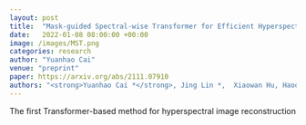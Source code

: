 ```yaml
---
layout: post
title:  "Mask-guided Spectral-wise Transformer for Efficient Hyperspectral Image Reconstruction"
date:   2022-01-08 08:00:00 +00:00
image: /images/MST.png
categories: research
author: "Yuanhao Cai"
venue: "preprint"
paper: https://arxiv.org/abs/2111.07910
authors: "<strong>Yuanhao Cai *</strong>, Jing Lin *,  Xiaowan Hu, Haoqian Wang, Yulun Zhang, Radu Timofte, and Luc Van Gool (* = Equal Contribution)"
---
```

The first Transformer-based method for hyperspectral image reconstruction